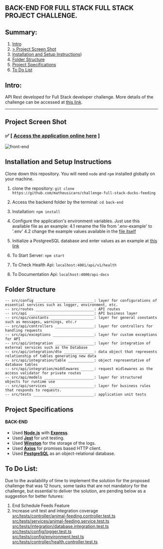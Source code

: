 ## BACK-END FOR FULL STACK FULL STACK PROJECT CHALLENGE.

## Summary:

1. [Intro](#intro)
2. [> Project Screen Shot](#project-screen-shot)
3. [Installation and Setup Instructions](#installation-and-setup-instructions))
4. [Folder Structure](#folder-structure)
5. [Project Specifications](#project-specifications)
6. [To Do List](#to-do-list)

## Intro:

API Rest developed for Full Stack developer challenge.
More details of the challenge can be accessed at [this link](https://github.com/matheusicaro/challenge-full-stack-ducks-feeding#challenge).

---

## Project Screen Shot

### :white_check_mark: [ [Access the application online here](https://challenge-ducks-feeding-srv.herokuapp.com/api-docs/) ] 

![front-end](https://github.com/matheusicaro/challenge-full-stack-ducks-feeding/blob/master/data/back-end.gif)

## Installation and Setup Instructions

Clone down this repository. You will need `node` and `npm` installed globally on your machine.

1. clone the repository: `git clone https://github.com/matheusicaro/challenge-full-stack-ducks-feeding`
2. Access the backend folder by the terminal: `cd back-end`
3. Installation: `npm install`
4. Configure the application's environment variables. Just use this available file as an example:
   4.1 rename the file from '.env-example' to '.env'
   4.2 change the example values available in the [file itself](https://github.com/matheusicaro/challenge-full-stack-ducks-feeding/blob/master/back-end/.env-cloud)

5. Initialize a PostgreeSQL database and enter values as an example at [this link](https://github.com/matheusicaro/challenge-full-stack-ducks-feeding/blob/master/queries-and-table-initialization)
6. To Start Server: `npm start`
7. To Check Health Api: `localhost:4001/api/v1/health`
8. To Documentation Api: `localhost:4000/api-docs`

## Folder Structure

```
-- src/config ___________________________: layer for configurations of essential services such as logger, environment, etc.
-- src/routes ___________________________: API routes
-- src/api ______________________________: API business layer
-- src/api/constants ____________________: layer for general constants such as messages, warnings, etc.r
-- src/api/controllers __________________: layer for controllers for handling requests
-- src/api/exceptions ___________________: layer for custom exceptions for API
-- src/api/integration __________________: layer for integration of external services such as the Database
-- src/api/integration/dto ______________: data object that represents relationship of tables generating new data
-- src/api/integration/table ____________: object representative of database tables
-- src/api/integration/middlewares ______: request midlewares as the access validator for private routes
-- src/api/models _______________________: layer for structured objects for runtime use
-- src/api/services _____________________: layer for business rules that responds to requests.
-- src/tests ____________________________: application unit tests
```

## Project Specifications

#### BACK-END

- Used **[Node.js](https://nodejs.org/en/)** with **[Express](https://expressjs.com/)**.
- Used **[Jest](https://jestjs.io/)** for unit testing.
- Used **[Winston](https://typicode.github.io/husky/#/)** for the storage of the logs.
- Used **[Axios](https://axios-http.com/)** for promises based HTTP client.
- Used **[PostgreSQL](https://www.postgresql.org/)** as an object-relational database.
## To Do List:

Due to the availability of time to implement the solution for the proposed challenge that was 12 hours, some tasks that are not mandatory for the challenge, but essential to deliver the solution, are pending below as a suggestion for better futures:

1. End Schedule Feeds Feature
2. Increase unit test and integration coverage
   <br> [src/tests/controller/animal-feeding.controller.test.ts](https://github.com/matheusicaro/challenge-full-stack-ducks-feeding/blob/master/back-end/src/tests/controller/animal-feeding.controller.test.ts)
   <br> [src/tests/services/animal-feeding.service.test.ts](https://github.com/matheusicaro/challenge-full-stack-ducks-feeding/blob/master/back-end/src/tests/services/animal-feeding.service.test.ts)
   <br> [src/tests/integration/database.integration.test.ts](https://github.com/matheusicaro/challenge-full-stack-ducks-feeding/blob/master/back-end/src/tests/integration/database.integration.test.ts)
   <br> [src/tests/config/logger.test.ts](https://github.com/matheusicaro/challenge-full-stack-ducks-feeding/blob/master/back-end/src/tests/config/logger.test.ts)
   <br> [src/tests/config/environment.test.ts](https://github.com/matheusicaro/challenge-full-stack-ducks-feeding/blob/master/back-end/src/tests/config/environment.test.ts)
   <br> [src/tests/controller/health.controller.test.ts](https://github.com/matheusicaro/challenge-full-stack-ducks-feeding/blob/master/back-end/src/tests/controller/health.controller.test.ts)
